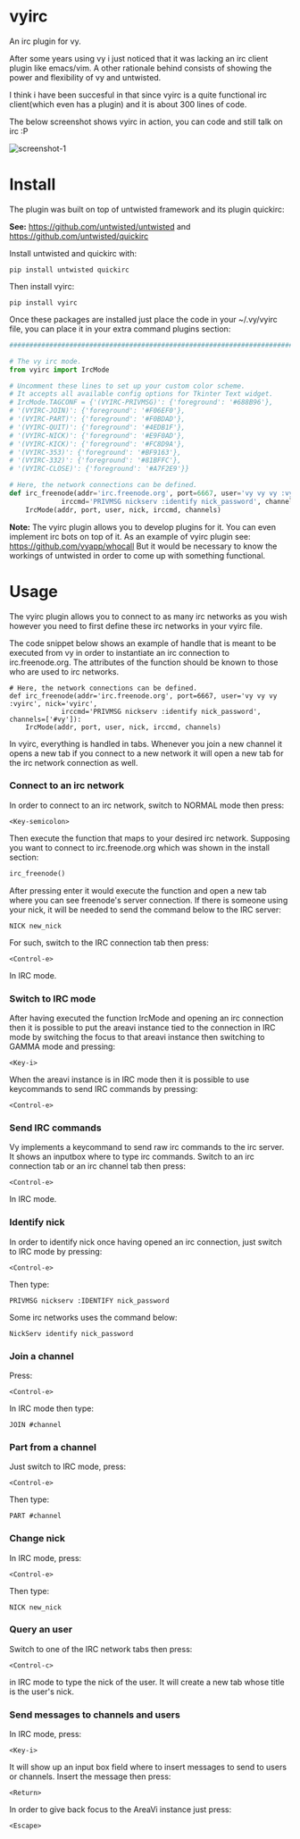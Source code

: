 # vyirc

An irc plugin for vy.

After some years using vy i just noticed that it was lacking an irc client plugin like emacs/vim.
A other rationale behind consists of showing the power and flexibility of vy and untwisted.

I think i have been succesful in that since vyirc is a quite functional irc client(which even has a plugin)
and it is about 300 lines of code.

The below screenshot shows vyirc in action, you can code and still talk on irc :P

![screenshot-1](https://github.com/iogf/vy/wiki/screenshot-1.jpg)

# Install

The plugin was built on top of untwisted framework and its plugin quickirc:

**See:** https://github.com/untwisted/untwisted and https://github.com/untwisted/quickirc

Install untwisted and quickirc with:

~~~
pip install untwisted quickirc
~~~

Then install vyirc:

~~~
pip install vyirc
~~~

Once these packages are installed just place the code in your ~/.vy/vyirc file, you can place it in
your extra command plugins section:

~~~python
##############################################################################

# The vy irc mode.
from vyirc import IrcMode

# Uncomment these lines to set up your custom color scheme.
# It accepts all available config options for Tkinter Text widget.
# IrcMode.TAGCONF = {'(VYIRC-PRIVMSG)': {'foreground': '#688B96'},
# '(VYIRC-JOIN)': {'foreground': '#F06EF0'},
# '(VYIRC-PART)': {'foreground': '#F0BDAD'},
# '(VYIRC-QUIT)': {'foreground': '#4EDB1F'},
# '(VYIRC-NICK)': {'foreground': '#E9F0AD'},
# '(VYIRC-KICK)': {'foreground': '#FC8D9A'},
# '(VYIRC-353)': {'foreground': '#BF9163'},
# '(VYIRC-332)': {'foreground': '#81BFFC'},
# '(VYIRC-CLOSE)': {'foreground': '#A7F2E9'}}

# Here, the network connections can be defined. 
def irc_freenode(addr='irc.freenode.org', port=6667, user='vy vy vy :vyirc', nick='vyirc', 
             irccmd='PRIVMSG nickserv :identify nick_password', channels=['#vy']):
    IrcMode(addr, port, user, nick, irccmd, channels)

~~~

**Note:** The vyirc plugin allows you to develop plugins for it. You can even implement irc bots on top of it.
As an example of vyirc plugin see: https://github.com/vyapp/whocall
But it would be necessary to know the workings of untwisted in order to come up with something functional.

# Usage

The vyirc plugin allows you to connect to as many irc networks as you wish however you need to first
define these irc networks in your vyirc file. 

The code snippet below shows an example of handle that is meant to be executed from vy in order
to instantiate an irc connection to irc.freenode.org. The attributes of the function should be
known to those who are used to irc networks. 

~~~~
# Here, the network connections can be defined. 
def irc_freenode(addr='irc.freenode.org', port=6667, user='vy vy vy :vyirc', nick='vyirc', 
             irccmd='PRIVMSG nickserv :identify nick_password', channels=['#vy']):
    IrcMode(addr, port, user, nick, irccmd, channels)

~~~~

In vyirc, everything is handled in tabs. Whenever you join a new channel it opens a new tab if you connect
to a new network it will open a new tab for the irc network connection as well. 

### Connect to an irc network

In order to connect to an irc network, switch to NORMAL mode then press:

    <Key-semicolon>

Then execute the function that maps to your desired irc network. Supposing you want to connect
to irc.freenode.org which was shown in the install section:

~~~python
irc_freenode()
~~~

After pressing enter it would execute the function and open a new tab where you can see freenode's server connection.
If there is someone using your nick, it will be needed to send the command below to the IRC server:

~~~
NICK new_nick
~~~

For such, switch to the IRC connection tab then press:

    <Control-e> 

In IRC mode.


### Switch to IRC mode

After having executed the function IrcMode and opening an irc connection then it is possible
to put the areavi instance tied to the connection in IRC mode by switching the focus to that
areavi instance then switching to GAMMA mode and pressing:

    <Key-i>

When the areavi instance is in IRC mode then it is possible to use keycommands to send IRC commands
by pressing:

    <Control-e>


### Send IRC commands

Vy implements a keycommand to send raw irc commands to the irc server. It shows an inputbox where to type irc commands.
Switch to an irc connection tab or an irc channel tab then press:

    <Control-e> 

In IRC mode. 


### Identify nick

In order to identify nick once having opened an irc connection, just switch to IRC mode by pressing:

    <Control-e>

Then type:

~~~
PRIVMSG nickserv :IDENTIFY nick_password
~~~

Some irc networks uses the command below:

~~~
NickServ identify nick_password
~~~


### Join a channel

Press:

    <Control-e> 

In IRC mode then type:

~~~
JOIN #channel
~~~


### Part from a channel

Just switch to IRC mode, press:

    <Control-e>

Then type:

~~~
PART #channel
~~~


### Change nick

In IRC mode, press:

    <Control-e>

Then type:

~~~
NICK new_nick
~~~

### Query an user

Switch to one of the IRC network tabs then press:

    <Control-c> 

in IRC mode to type the nick of the user. 
It will create a new tab whose title is the user's nick.


### Send messages to channels and users

In IRC mode, press:

    <Key-i>

It will show up an input box field where to insert messages to send to users or channels.
Insert the message then press:

    <Return>

In order to give back focus to the AreaVi instance just press:

    <Escape>


